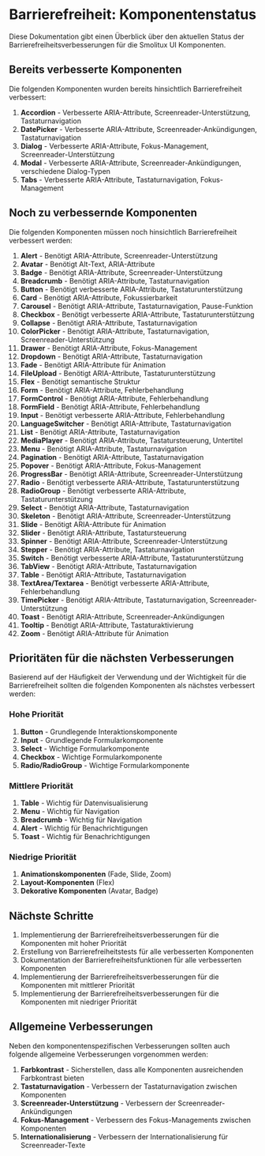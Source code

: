 # Barrierefreiheit: Komponentenstatus

Diese Dokumentation gibt einen Überblick über den aktuellen Status der Barrierefreiheitsverbesserungen für die Smolitux UI Komponenten.

## Bereits verbesserte Komponenten

Die folgenden Komponenten wurden bereits hinsichtlich Barrierefreiheit verbessert:

1. **Accordion** - Verbesserte ARIA-Attribute, Screenreader-Unterstützung, Tastaturnavigation
2. **DatePicker** - Verbesserte ARIA-Attribute, Screenreader-Ankündigungen, Tastaturnavigation
3. **Dialog** - Verbesserte ARIA-Attribute, Fokus-Management, Screenreader-Unterstützung
4. **Modal** - Verbesserte ARIA-Attribute, Screenreader-Ankündigungen, verschiedene Dialog-Typen
5. **Tabs** - Verbesserte ARIA-Attribute, Tastaturnavigation, Fokus-Management

## Noch zu verbessernde Komponenten

Die folgenden Komponenten müssen noch hinsichtlich Barrierefreiheit verbessert werden:

1. **Alert** - Benötigt ARIA-Attribute, Screenreader-Unterstützung
2. **Avatar** - Benötigt Alt-Text, ARIA-Attribute
3. **Badge** - Benötigt ARIA-Attribute, Screenreader-Unterstützung
4. **Breadcrumb** - Benötigt ARIA-Attribute, Tastaturnavigation
5. **Button** - Benötigt verbesserte ARIA-Attribute, Tastaturunterstützung
6. **Card** - Benötigt ARIA-Attribute, Fokussierbarkeit
7. **Carousel** - Benötigt ARIA-Attribute, Tastaturnavigation, Pause-Funktion
8. **Checkbox** - Benötigt verbesserte ARIA-Attribute, Tastaturunterstützung
9. **Collapse** - Benötigt ARIA-Attribute, Tastaturnavigation
10. **ColorPicker** - Benötigt ARIA-Attribute, Tastaturnavigation, Screenreader-Unterstützung
11. **Drawer** - Benötigt ARIA-Attribute, Fokus-Management
12. **Dropdown** - Benötigt ARIA-Attribute, Tastaturnavigation
13. **Fade** - Benötigt ARIA-Attribute für Animation
14. **FileUpload** - Benötigt ARIA-Attribute, Tastaturunterstützung
15. **Flex** - Benötigt semantische Struktur
16. **Form** - Benötigt ARIA-Attribute, Fehlerbehandlung
17. **FormControl** - Benötigt ARIA-Attribute, Fehlerbehandlung
18. **FormField** - Benötigt ARIA-Attribute, Fehlerbehandlung
19. **Input** - Benötigt verbesserte ARIA-Attribute, Fehlerbehandlung
20. **LanguageSwitcher** - Benötigt ARIA-Attribute, Tastaturnavigation
21. **List** - Benötigt ARIA-Attribute, Tastaturnavigation
22. **MediaPlayer** - Benötigt ARIA-Attribute, Tastatursteuerung, Untertitel
23. **Menu** - Benötigt ARIA-Attribute, Tastaturnavigation
24. **Pagination** - Benötigt ARIA-Attribute, Tastaturnavigation
25. **Popover** - Benötigt ARIA-Attribute, Fokus-Management
26. **ProgressBar** - Benötigt ARIA-Attribute, Screenreader-Unterstützung
27. **Radio** - Benötigt verbesserte ARIA-Attribute, Tastaturunterstützung
28. **RadioGroup** - Benötigt verbesserte ARIA-Attribute, Tastaturunterstützung
29. **Select** - Benötigt ARIA-Attribute, Tastaturnavigation
30. **Skeleton** - Benötigt ARIA-Attribute, Screenreader-Unterstützung
31. **Slide** - Benötigt ARIA-Attribute für Animation
32. **Slider** - Benötigt ARIA-Attribute, Tastatursteuerung
33. **Spinner** - Benötigt ARIA-Attribute, Screenreader-Unterstützung
34. **Stepper** - Benötigt ARIA-Attribute, Tastaturnavigation
35. **Switch** - Benötigt verbesserte ARIA-Attribute, Tastaturunterstützung
36. **TabView** - Benötigt ARIA-Attribute, Tastaturnavigation
37. **Table** - Benötigt ARIA-Attribute, Tastaturnavigation
38. **TextArea/Textarea** - Benötigt verbesserte ARIA-Attribute, Fehlerbehandlung
39. **TimePicker** - Benötigt ARIA-Attribute, Tastaturnavigation, Screenreader-Unterstützung
40. **Toast** - Benötigt ARIA-Attribute, Screenreader-Ankündigungen
41. **Tooltip** - Benötigt ARIA-Attribute, Tastaturaktivierung
42. **Zoom** - Benötigt ARIA-Attribute für Animation

## Prioritäten für die nächsten Verbesserungen

Basierend auf der Häufigkeit der Verwendung und der Wichtigkeit für die Barrierefreiheit sollten die folgenden Komponenten als nächstes verbessert werden:

### Hohe Priorität
1. **Button** - Grundlegende Interaktionskomponente
2. **Input** - Grundlegende Formularkomponente
3. **Select** - Wichtige Formularkomponente
4. **Checkbox** - Wichtige Formularkomponente
5. **Radio/RadioGroup** - Wichtige Formularkomponente

### Mittlere Priorität
1. **Table** - Wichtig für Datenvisualisierung
2. **Menu** - Wichtig für Navigation
3. **Breadcrumb** - Wichtig für Navigation
4. **Alert** - Wichtig für Benachrichtigungen
5. **Toast** - Wichtig für Benachrichtigungen

### Niedrige Priorität
1. **Animationskomponenten** (Fade, Slide, Zoom)
2. **Layout-Komponenten** (Flex)
3. **Dekorative Komponenten** (Avatar, Badge)

## Nächste Schritte

1. Implementierung der Barrierefreiheitsverbesserungen für die Komponenten mit hoher Priorität
2. Erstellung von Barrierefreiheitstests für alle verbesserten Komponenten
3. Dokumentation der Barrierefreiheitsfunktionen für alle verbesserten Komponenten
4. Implementierung der Barrierefreiheitsverbesserungen für die Komponenten mit mittlerer Priorität
5. Implementierung der Barrierefreiheitsverbesserungen für die Komponenten mit niedriger Priorität

## Allgemeine Verbesserungen

Neben den komponentenspezifischen Verbesserungen sollten auch folgende allgemeine Verbesserungen vorgenommen werden:

1. **Farbkontrast** - Sicherstellen, dass alle Komponenten ausreichenden Farbkontrast bieten
2. **Tastaturnavigation** - Verbessern der Tastaturnavigation zwischen Komponenten
3. **Screenreader-Unterstützung** - Verbessern der Screenreader-Ankündigungen
4. **Fokus-Management** - Verbessern des Fokus-Managements zwischen Komponenten
5. **Internationalisierung** - Verbessern der Internationalisierung für Screenreader-Texte